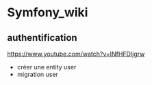 # Symfony_wiki

## authentification 
https://www.youtube.com/watch?v=INfHFDIjgrw

- créer une entity user 
- migration user